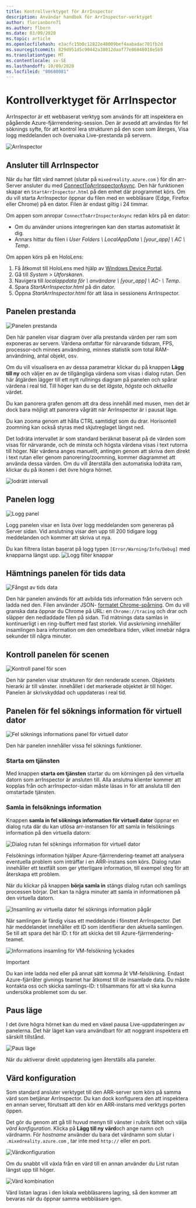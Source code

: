 ```yaml
---
title: Kontrollverktyget för ArrInspector
description: Användar handbok för ArrInspector-verktyget
author: florianborn71
ms.author: flborn
ms.date: 03/09/2020
ms.topic: article
ms.openlocfilehash: e3acfc15b0c12822e48009bef4aabadac701fb2d
ms.sourcegitcommit: 829d951d5c90442a38012daaf77e86046018e5b9
ms.translationtype: MT
ms.contentlocale: sv-SE
ms.lasthandoff: 10/09/2020
ms.locfileid: "80680081"
---
```

# <a name="the-arrinspector-inspection-tool"></a>Kontrollverktyget för ArrInspector

ArrInspector är ett webbaserat verktyg som används för att inspektera en pågående Azure-fjärrrendering-session. Den är avsedd att användas för fel söknings syfte, för att kontrol lera strukturen på den scen som återges, Visa logg meddelanden och övervaka Live-prestanda på servern.

![ArrInspector](./media/arr-inspector.png)

## <a name="connecting-to-the-arrinspector"></a>Ansluter till ArrInspector

När du har fått värd namnet (slutar på `mixedreality.azure.com` ) för din arr-Server ansluter du med [ConnectToArrInspectorAsync](../../how-tos/frontend-apis.md#connect-to-arr-inspector). Den här funktionen skapar en `StartArrInspector.html` på den enhet där programmet körs. Om du vill starta ArrInspector öppnar du filen med en webbläsare (Edge, Firefox eller Chrome) på en dator. Filen är endast giltig i 24 timmar.

Om appen som anropar `ConnectToArrInspectorAsync` redan körs på en dator:

* Om du använder unions integreringen kan den startas automatiskt åt dig.
* Annars hittar du filen i *User Folders \\ LocalAppData \\ [your_app] \\ AC \\ Temp*.

Om appen körs på en HoloLens:

1. Få åtkomst till HoloLens med hjälp av [Windows Device Portal](https://docs.microsoft.com/windows/mixed-reality/using-the-windows-device-portal).
1. Gå till *System > Utforskaren*.
1. Navigera till *localappdata för \\ användare \\ [your_app] \\ AC- \\ Temp*.
1. Spara *StartArrInspector.html* på din dator.
1. Öppna *StartArrInspector.html* för att läsa in sessionens ArrInspector.

## <a name="the-performance-panel"></a>Panelen prestanda

![Panelen prestanda](./media/performance-panel.png)

Den här panelen visar diagram över alla prestanda värden per ram som exponeras av servern. Värdena omfattar för närvarande tidsram, FPS, processor-och minnes användning, minnes statistik som total RAM-användning, antal objekt, osv.

Om du vill visualisera en av dessa parametrar klickar du på knappen **Lägg till ny** och väljer en av de tillgängliga värdena som visas i dialog rutan. Den här åtgärden lägger till ett nytt rullnings diagram på panelen och spårar värdena i real tid. Till höger kan du se det *lägsta*, *högsta* och *aktuella* värdet.

Du kan panorera grafen genom att dra dess innehåll med musen, men det är dock bara möjligt att panorera vågrätt när ArrInspector är i pausat läge.

Du kan zooma genom att hålla CTRL samtidigt som du drar. Horisontell zoomning kan också styras med skjutreglaget längst ned.

Det lodräta intervallet är som standard beräknat baserat på de värden som visas för närvarande, och de minsta och högsta värdena visas i text rutorna till höger. När värdena anges manuellt, antingen genom att skriva dem direkt i text rutan eller genom panorering/zoomning, kommer diagrammet att använda dessa värden. Om du vill återställa den automatiska lodräta ram, klickar du på ikonen i det övre högra hörnet.

![lodrätt intervall](./media/vertical-range.png)

## <a name="the-log-panel"></a>Panelen logg

![Logg panel](./media/log-panel.png)

Logg panelen visar en lista över logg meddelanden som genereras på Server sidan. Vid anslutning visar den upp till 200 tidigare logg meddelanden och kommer att skriva ut nya.

Du kan filtrera listan baserat på logg typen `[Error/Warning/Info/Debug]` med knapparna längst upp.
![Logg filter knappar](./media/log-filter.png)

## <a name="the-timing-data-capture-panel"></a>Hämtnings panelen för tids data

![Fångst av tids data](./media/timing-data-capture.png)

Den här panelen används för att avbilda tids information från servern och ladda ned den. Filen använder JSON- [formatet Chrome-spårning](https://docs.google.com/document/d/1CvAClvFfyA5R-PhYUmn5OOQtYMH4h6I0nSsKchNAySU/edit). Om du vill granska data öppnar du Chrome på URL: en `Chrome://tracing` och drar och släpper den nedladdade filen på sidan. Tid mätnings data samlas in kontinuerligt i en ring-buffert med fast storlek. Vid avskrivning innehåller insamlingen bara information om den omedelbara tiden, vilket innebär några sekunder till några minuter.

## <a name="the-scene-inspection-panel"></a>Kontroll panelen för scenen

![Kontroll panel för scen](./media/scene-inspection-panel.png)

Den här panelen visar strukturen för den renderade scenen. Objektets hierarki är till vänster. innehållet i det markerade objektet är till höger. Panelen är skrivskyddad och uppdateras i real tid.

## <a name="the-vm-debug-information-panel"></a>Panelen för fel söknings information för virtuell dator

![Fel söknings informations panel för virtuell dator](./media/state-debugger-panel.png)

Den här panelen innehåller vissa fel söknings funktioner.

### <a name="restart-service"></a>Starta om tjänsten

Med knappen **starta om tjänsten** startar du om körningen på den virtuella datorn som arrInspector är ansluten till. Alla anslutna klienter kommer att kopplas från och arrInspector-sidan måste läsas in för att ansluta till den omstartade tjänsten.

### <a name="collect-debug-information"></a>Samla in felsöknings information

Knappen **samla in fel söknings information för virtuell dator** öppnar en dialog ruta där du kan utlösa arr-instansen för att samla in felsöknings information på den virtuella datorn:

![Dialog rutan fel söknings information för virtuell dator](./media/state-debugger-dialog.png)

Felsöknings information hjälper Azure-fjärrrendering-teamet att analysera eventuella problem som inträffar i en ARR-instans som körs. Dialog rutan innehåller ett textfält som ger ytterligare information, till exempel steg för att återskapa ett problem.

När du klickar på knappen **börja samla in** stängs dialog rutan och samlings processen börjar. Det kan ta några minuter att samla in informationen på den virtuella datorn.

![Insamling av virtuella dator fel söknings information pågår](./media/state-debugger-panel-in-progress.png)

När samlingen är färdig visas ett meddelande i fönstret ArrInspector. Det här meddelandet innehåller ett ID som identifierar den aktuella samlingen. Se till att spara det här ID: t för att skicka det till Azure-fjärrrendering-teamet.

![Informations insamling för VM-felsökning lyckades](./media/state-debugger-snackbar-success.png)

> [!IMPORTANT]
> Du kan inte ladda ned eller på annat sätt komma åt VM-felsökning. Endast Azure-fjärråter givnings teamet har åtkomst till de insamlade data. Du måste kontakta oss och skicka samlings-ID: t tillsammans för att vi ska kunna undersöka problemet som du ser.

## <a name="pause-mode"></a>Paus läge

I det övre högra hörnet kan du med en växel pausa Live-uppdateringen av panelerna. Det här läget kan vara användbart för att noggrant inspektera ett särskilt tillstånd.

![Paus läge](./media/pause-mode.png)

När du aktiverar direkt uppdatering igen återställs alla paneler.

## <a name="host-configuration"></a>Värd konfiguration

Som standard ansluter verktyget till den ARR-server som körs på samma värd som betjänar ArrInspector. Du kan dock konfigurera den att inspektera en annan server, förutsatt att den kör en ARR-instans med verktygs porten öppen.

Det gör du genom att gå till huvud menyn till vänster i rubrik fältet och välja *värd konfiguration*. Klicka på **Lägg till ny värd**och ange namn och värdnamn. För *hostname* använder du bara det värdnamn som slutar i `.mixedreality.azure.com` , tar inte med `http://` eller en port.

![Värdkonfiguration](./media/host-configuration.png)

Om du snabbt vill växla från en värd till en annan använder du List rutan längst upp till höger.

![Värd kombination](./media/host-switch-combo.png)

Värd listan lagras i den lokala webbläsarens lagring, så den kommer att bevaras när du öppnar samma webbläsare igen.
